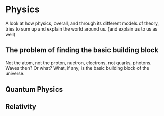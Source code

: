 # Physics

A look at how physics, overall, and through its different models of theory, tries to sum up and explain the world around us. (and explain us to us as well)

## The problem of finding the basic building block

Not the atom, not the proton, nuetron, electrons, not quarks, photons. Waves then? Or what? What, if any, is the basic building block of the universe.

## Quantum Physics

## Relativity